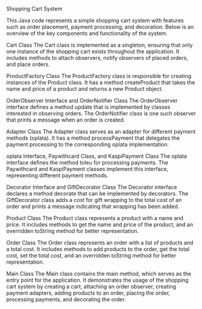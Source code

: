 
Shopping Cart System



This Java code represents a simple shopping cart system with features such as order placement, payment processing, and decoration. Below is an overview of the key components and functionality of the system.

Cart Class
The Cart class is implemented as a singleton, ensuring that only one instance of the shopping cart exists throughout the application. It includes methods to attach observers, notify observers of placed orders, and place orders.

ProductFactory Class
The ProductFactory class is responsible for creating instances of the Product class. It has a method createProduct that takes the name and price of a product and returns a new Product object.

OrderObserver Interface and OrderNotifier Class
The OrderObserver interface defines a method update that is implemented by classes interested in observing orders. The OrderNotifier class is one such observer that prints a message when an order is created.

Adapter Class
The Adapter class serves as an adapter for different payment methods (oplata). It has a method processPayment that delegates the payment processing to the corresponding oplata implementation.

oplata Interface, Paywithcard Class, and KaspiPayment Class
The oplata interface defines the method toleu for processing payments. The Paywithcard and KaspiPayment classes implement this interface, representing different payment methods.

Decorator Interface and GiftDecorator Class
The Decorator interface declares a method decorate that can be implemented by decorators. The GiftDecorator class adds a cost for gift wrapping to the total cost of an order and prints a message indicating that wrapping has been added.

Product Class
The Product class represents a product with a name and price. It includes methods to get the name and price of the product, and an overridden toString method for better representation.

Order Class
The Order class represents an order with a list of products and a total cost. It includes methods to add products to the order, get the total cost, set the total cost, and an overridden toString method for better representation.

Main Class
The Main class contains the main method, which serves as the entry point for the application. It demonstrates the usage of the shopping cart system by creating a cart, attaching an order observer, creating payment adapters, adding products to an order, placing the order, processing payments, and decorating the order.
